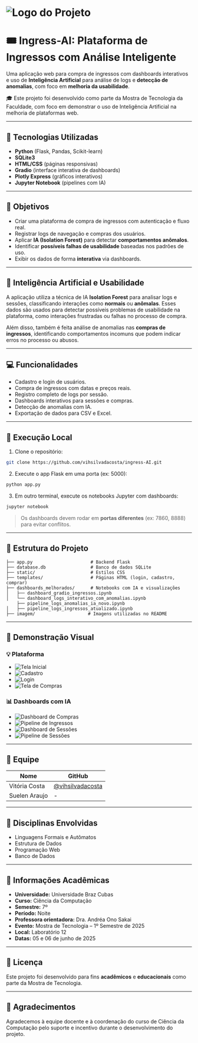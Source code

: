 # ![Logo do Projeto](imagem/logoIngressAI.png)

# 🎟️ Ingress-AI: Plataforma de Ingressos com Análise Inteligente

Uma aplicação web para compra de ingressos com dashboards interativos e uso de **Inteligência Artificial** para análise de logs e **detecção de anomalias**, com foco em **melhoria da usabilidade**.

🎓 Este projeto foi desenvolvido como parte da Mostra de Tecnologia da Faculdade, com foco em demonstrar o uso de Inteligência Artificial na melhoria de plataformas web.

---

## 🚀 Tecnologias Utilizadas

- **Python** (Flask, Pandas, Scikit-learn)
- **SQLite3**
- **HTML/CSS** (páginas responsivas)
- **Gradio** (interface interativa de dashboards)
- **Plotly Express** (gráficos interativos)
- **Jupyter Notebook** (pipelines com IA)

---

## 🎯 Objetivos

- Criar uma plataforma de compra de ingressos com autenticação e fluxo real.
- Registrar logs de navegação e compras dos usuários.
- Aplicar **IA (Isolation Forest)** para detectar **comportamentos anômalos**.
- Identificar **possíveis falhas de usabilidade** baseadas nos padrões de uso.
- Exibir os dados de forma **interativa** via dashboards.

---

## 🧠 Inteligência Artificial e Usabilidade

A aplicação utiliza a técnica de IA **Isolation Forest** para analisar logs e sessões, classificando interações como **normais** ou **anômalas**. Esses dados são usados para detectar possíveis problemas de usabilidade na plataforma, como interações frustradas ou falhas no processo de compra.

Além disso, também é feita análise de anomalias nas **compras de ingressos**, identificando comportamentos incomuns que podem indicar erros no processo ou abusos.

---

## 💻 Funcionalidades

- Cadastro e login de usuários.
- Compra de ingressos com datas e preços reais.
- Registro completo de logs por sessão.
- Dashboards interativos para sessões e compras.
- Detecção de anomalias com IA.
- Exportação de dados para CSV e Excel.

---

## 🧪 Execução Local

1. Clone o repositório:
```bash
git clone https://github.com/vihsilvadacosta/ingress-AI.git
```

2. Execute o app Flask em uma porta (ex: 5000):
```bash
python app.py
```

3. Em outro terminal, execute os notebooks Jupyter com dashboards:
```bash
jupyter notebook
```
> Os dashboards devem rodar em **portas diferentes** (ex: 7860, 8888) para evitar conflitos.

---

## 📁 Estrutura do Projeto

```
├── app.py                      # Backend Flask
├── database.db                 # Banco de dados SQLite
├── static/                     # Estilos CSS
├── templates/                  # Páginas HTML (login, cadastro, comprar)
├── dashboards_melhorados/      # Notebooks com IA e visualizações
│   ├── dashboard_gradio_ingressos.ipynb
│   └── dashboard_logs_interativo_com_anomalias.ipynb
    ├── pipeline_logs_anomalias_ia_novo.ipynb
│   ├── pipeline_logs_ingressos_atualizado.ipynb
├── imagem/                    # Imagens utilizadas no README
```

---

## 📸 Demonstração Visual

### 💡 Plataforma
- ![Tela Inicial](imagem/telaInicial.png)
- ![Cadastro](imagem/cadastro.png)
- ![Login](imagem/login.png)
- ![Tela de Compras](imagem/telaCompras.png)

### 📊 Dashboards com IA
- ![Dashboard de Compras](imagem/dashboardCompras.png)
- ![Pipeline de Ingressos](imagem/pipelineIngressos.png)
- ![Dashboard de Sessões](imagem/dashboardSessoes.png)
- ![Pipeline de Sessões](imagem/pipelineSessoes.png)

---

## 👥 Equipe

| Nome           | GitHub                                           |
|----------------|--------------------------------------------------|
| Vitória Costa  | [@vihsilvadacosta](https://github.com/vihsilvadacosta) |
| Suelen Araujo  | -                     |

---

## 🧠 Disciplinas Envolvidas

- Linguagens Formais e Autômatos
- Estrutura de Dados
- Programação Web
- Banco de Dados

---

## 🏫 Informações Acadêmicas

- **Universidade:** Universidade Braz Cubas  
- **Curso:** Ciência da Computação  
- **Semestre:** 7º  
- **Período:** Noite  
- **Professora orientadora:** Dra. Andréa Ono Sakai  
- **Evento:** Mostra de Tecnologia – 1º Semestre de 2025  
- **Local:** Laboratório 12  
- **Datas:** 05 e 06 de junho de 2025

---

## 📄 Licença

Este projeto foi desenvolvido para fins **acadêmicos** e **educacionais** como parte da Mostra de Tecnologia.

---

## 🙏 Agradecimentos

Agradecemos à equipe docente e à coordenação do curso de Ciência da Computação pelo suporte e incentivo durante o desenvolvimento do projeto.
